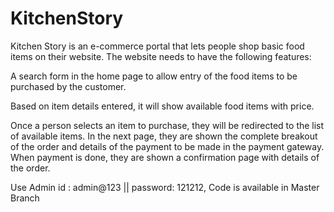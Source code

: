 # KitchenStory
Kitchen Story is an e-commerce portal that lets people shop  basic food items on their website. The website needs to have the following features:

     

A search form in the home page to allow entry of the food items to be purchased by the customer.

Based on item details entered, it will show available food items with  price.

Once a person selects an item to purchase, they will be redirected to the list of available items. In the next page, they are shown the complete breakout of the order and details of the payment to be made in the payment gateway. When payment is done, they are shown a confirmation page with details of the order.

Use Admin id : admin@123 || password: 121212, Code is available in Master Branch
